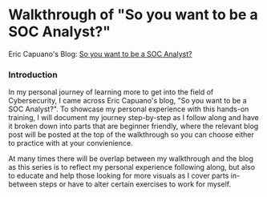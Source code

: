 # Walkthrough of "So you want to be a SOC Analyst?"

Eric Capuano's Blog: [So you want to be a SOC Analyst?](https://blog.ecapuano.com/p/so-you-want-to-be-a-soc-analyst-intro) 

### Introduction
In my personal journey of learning more to get into the field of Cybersecurity, I came across Eric Capuano's blog, "So you want to be a SOC Analyst?". To showcase my personal experience with this hands-on training, I will document my journey step-by-step as I follow along and have it broken down into parts that are beginner friendly, where the relevant blog post will be posted at the top of the walkthrough so you can choose either to practice with at your convienience. 

At many times there will be overlap between my walkthrough and the blog as this series is to reflect my personal experience following along, but also to educate and help those looking for more visuals as I cover parts in-between steps or have to alter certain exercises to work for myself. 

